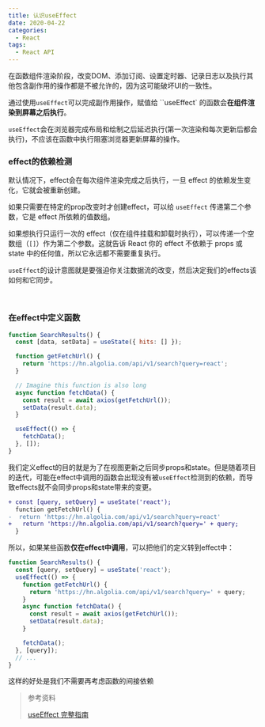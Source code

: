 ```yaml
---
title: 认识useEffect
date: 2020-04-22
categories:
  - React
tags:
  - React API
---
```


在函数组件渲染阶段，改变DOM、添加订阅、设置定时器、记录日志以及执行其他包含副作用的操作都是不被允许的，因为这可能破坏UI的一致性。

通过使用`useEffect`可以完成副作用操作，赋值给 ``useEffect` 的函数会**在组件渲染到屏幕之后执行**。

`useEffect`会在浏览器完成布局和绘制之后延迟执行(第一次渲染和每次更新后都会执行)，不应该在函数中执行阻塞浏览器更新屏幕的操作。



### effect的依赖检测

默认情况下，effect会在每次组件渲染完成之后执行，一旦 effect 的依赖发生变化，它就会被重新创建。

如果只需要在特定的prop改变时才创建effect，可以给 `useEffect` 传递第二个参数，它是 effect 所依赖的值数组。

如果想执行只运行一次的 effect（仅在组件挂载和卸载时执行），可以传递一个空数组（`[]`）作为第二个参数。这就告诉 React 你的 effect 不依赖于 props 或 state 中的任何值，所以它永远都不需要重复执行。

`useEffect`的设计意图就是要强迫你关注数据流的改变，然后决定我们的effects该如何和它同步。

<br/>

### 在effect中定义函数

```js
function SearchResults() {
  const [data, setData] = useState({ hits: [] });

  function getFetchUrl() {
    return 'https://hn.algolia.com/api/v1/search?query=react';
  }

  // Imagine this function is also long
  async function fetchData() {
    const result = await axios(getFetchUrl());
    setData(result.data);
  }

  useEffect(() => {
    fetchData();
  }, []);
}
```

我们定义effect的目的就是为了在视图更新之后同步props和state。但是随着项目的迭代，可能在effect中调用的函数会出现没有被`useEffect`检测到的依赖，而导致effects就不会同步props和state带来的变更。

```diff
+ const [query, setQuery] = useState('react');
  function getFetchUrl() {
-  return 'https://hn.algolia.com/api/v1/search?query=react'
+   return 'https://hn.algolia.com/api/v1/search?query=' + query;
  }
```

所以，如果某些函数**仅在effect中调用**，可以把他们的定义转到effect中：

```js
function SearchResults() {
  const [query, setQuery] = useState('react');
  useEffect(() => {
    function getFetchUrl() {
      return 'https://hn.algolia.com/api/v1/search?query=' + query;
    }
    async function fetchData() {
      const result = await axios(getFetchUrl());
      setData(result.data);
    }

    fetchData();
  }, [query]);
  // ...
}
```

这样的好处是我们不需要再考虑函数的间接依赖



> 参考资料
>
> [useEffect 完整指南](<https://overreacted.io/zh-hans/a-complete-guide-to-useeffect/>)